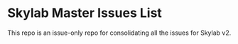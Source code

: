 # Skylab Master Issues List
This repo is an issue-only repo for consolidating all the issues for Skylab v2.
